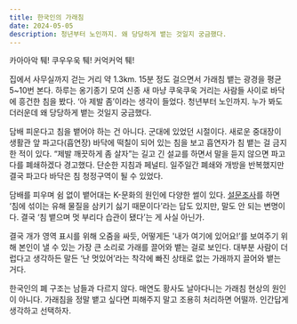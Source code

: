 ```yaml
---
title: 한국인의 가래침
date: 2024-05-05
description: 청년부터 노인까지. 왜 당당하게 뱉는 것일지 궁금했다. 
---
```


카아아악 퉤!
쿠우우욱 퉤!
커억커억 퉤!

집에서 사무실까지 걷는 거리 약 1.3km. 15분 정도 걸으면서 가래침 뱉는 광경을 평균 5~10번 본다. 하루는 옹기종기 모여 신종 새 마냥 쿠욱쿠욱 거리는 사람들 사이로 바닥에 흥건한 침을 봤다. ‘아 제발 좀’이라는 생각이 들었다. 청년부터 노인까지. 누가 봐도 더러운데 왜 당당하게 뱉는 것일지 궁금했다. 

담배 피운다고 침을 뱉어야 하는 건 아니다. 군대에 있었던 시절이다. 새로운 중대장이 생활관 앞 파고다(흡연장) 바닥에 떡칠이 되어 있는 침을 보고 흡연자가 침 뱉는 걸 금지한 적이 있다. “제발 깨끗하게 좀 살자”는 길고 긴 설교를 하면서 말을 듣지 않으면 파고다를 폐쇄하겠다 경고했다. 단순한 지침과 페널티. 일주일간 폐쇄와 개방을 반복했지만 결국 파고다 바닥은 침 청정구역이 될 수 있었다.

담배를 피우며 쉼 없이 뱉어대는 K-문화의 원인에 다양한 썰이 있다. [설문조사](https://m.health.chosun.com/svc/news_view.html?contid=2023101801300)를 하면 ‘침에 섞이는 유해 물질을 삼키기 싫기 때문이다’라는 답도 있지만, 말도 안 되는 변명이다. 결국 ‘침 뱉으며 멋 부리다 습관이 됐다’는 게 사실 아닌가.

결국 개가 영역 표시를 위해 오줌을 싸듯, 어떻게든 '내가 여기에 있어요!’를 보여주기 위해 본인이 낼 수 있는 가장 큰 소리로 가래를 끌어와 뱉는 걸로 보인다. 대부분 사람이 더럽다고 생각하든 말든 ‘난 멋있어’라는 착각에 빠진 상태로 없는 가래까지 끌어와 뱉는 거다.

한국인의 폐 구조는 남들과 다르지 않다. 매연도 황사도 날아다니는 가래침 현상의 원인이 아니다. 가래침을 정말 뱉고 싶다면 피해주지 말고 조용히 처리하면 어떨까. 인간답게 생각하고 선택하자.